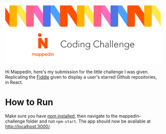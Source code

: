 ![mappedin-logo](mappedin.png)

Hi MappedIn, here's my submission for the little challenge I was given. Replicating the [Fiddle](https://jsfiddle.net/L7wrq2mq/) given to display a user's starred Github repositories, in React.

# How to Run

Make sure you have [npm installed](http://blog.npmjs.org/post/85484771375/how-to-install-npm), then navigate to the mappedin-challenge folder and run `npm-start`.  The app should now be available at [http://localhost:3000/](http://localhost:3000/).
